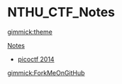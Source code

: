 <!--
  -- Name of your wiki
  -- Do NOT remove the leading `#` character.
  -->

# NTHU\_CTF\_Notes


<!--
  -- Default theme
  -- (Read: http://dynalon.github.io/mdwiki/#!customizing.md#Theme_chooser)
  -->

[gimmick:theme](darkly)


<!--
  -- Navigation
  -- (Read: http://dynalon.github.io/mdwiki/#!quickstart.md#Adding_a_navigation)
  -->

[Notes](notes.md)
  * [picoctf 2014](notes/picoctf-2014/picoctf-2014.md)

<!-- A more complex navigation example: ----------------------------------------

[Menu Item 1]()

  * # SubMenu Heading 1
  * [SubMenu Item 1](pages/subitem1.md)
  * [SubMenu Item 2](pages/subitem2.md)
  - - - -
  * # SubMenu Heading 2
  * [SubMenu Item 3](pages/subitem3.md)
  - - - -
  * # SubMenu Heading 3
  * [SubMenu Item 3](pages/subitem3.md)

[Menu Item 2](pages/item2.md)

[Menu Item 3](pages/item3.md)

---------------------------------------------------------------------------- -->

<!--
  -- Change the Language
  -- Could be useful when there's more than one language wiki.
  -->

<!--
[Change the Language]()

  * [English (United States)](/en_US/)
  * [English (United Kingdom)](/en_GB/)
  * [Italian](/it/)
-->

<!--
  -- Let the user choose a theme
  -- (Read: http://dynalon.github.io/mdwiki/#!quickstart.md#Adding_a_navigation)
  -->

<!--
[gimmick:themechooser](Choose theme)
-->

<!--
  -- Fork me
-->

[gimmick:ForkMeOnGitHub](https://github.com/NTHU-CTF-Group/NTHU_CTF_Notes)
